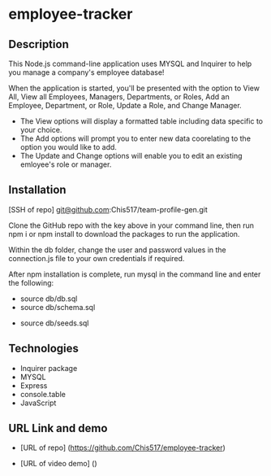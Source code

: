 # employee-tracker

## Description

This Node.js command-line application uses MYSQL and Inquirer to help you manage a company's employee database!

When the application is started, you'll be presented with the option to View All, View all Employees, Managers, Departments, or Roles, Add an Employee, Department, or Role, Update a Role, and Change Manager.

* The View options will display a formatted table including data specific to your choice. 
* The Add options will prompt you to enter new data coorelating to the option you would like to add.
* The Update and Change options will enable you to edit an existing emloyee's role or manager.


## Installation

[SSH of repo]
git@github.com:Chis517/team-profile-gen.git

Clone the GitHub repo with the key above in your command line, then run npm i or npm install to download the packages to run the application.

Within the db folder, change the user and password values in the connection.js file to your own credentials if required.

After npm installation is complete, run mysql in the command line and enter the following:
  * source db/db.sql
  * source db/schema.sql
  <!-- Only source the seeds file below for reference -->
  * source db/seeds.sql 


## Technologies

* Inquirer package
* MYSQL
* Express
* console.table
* JavaScript


## URL Link and demo

* [URL of repo]
(https://github.com/Chis517/employee-tracker)

* [URL of video demo]
()